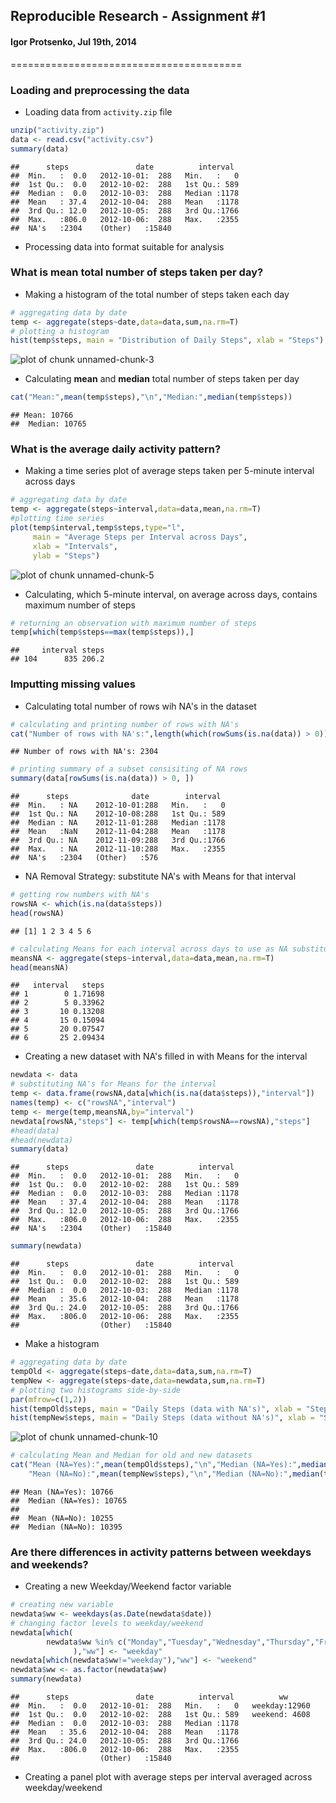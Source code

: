 ## Reproducible Research - Assignment #1
#### Igor Protsenko, Jul 19th, 2014
========================================



### Loading and preprocessing the data

* Loading data from `activity.zip` file


```r
unzip("activity.zip")
data <- read.csv("activity.csv")
summary(data)
```

```
##      steps               date          interval   
##  Min.   :  0.0   2012-10-01:  288   Min.   :   0  
##  1st Qu.:  0.0   2012-10-02:  288   1st Qu.: 589  
##  Median :  0.0   2012-10-03:  288   Median :1178  
##  Mean   : 37.4   2012-10-04:  288   Mean   :1178  
##  3rd Qu.: 12.0   2012-10-05:  288   3rd Qu.:1766  
##  Max.   :806.0   2012-10-06:  288   Max.   :2355  
##  NA's   :2304    (Other)   :15840
```

* Processing data into format suitable for analysis


### What is mean total number of steps taken per day?

* Making a histogram of the total number of steps taken each day


```r
# aggregating data by date
temp <- aggregate(steps~date,data=data,sum,na.rm=T)
# plotting a histogram
hist(temp$steps, main = "Distribution of Daily Steps", xlab = "Steps")
```

![plot of chunk unnamed-chunk-3](figure/unnamed-chunk-3.png) 

* Calculating **mean** and **median** total number of steps taken per day


```r
cat("Mean:",mean(temp$steps),"\n","Median:",median(temp$steps))
```

```
## Mean: 10766 
##  Median: 10765
```

### What is the average daily activity pattern?

* Making a time series plot of average steps taken per 5-minute interval across days


```r
# aggregating data by date
temp <- aggregate(steps~interval,data=data,mean,na.rm=T)
#plotting time series
plot(temp$interval,temp$steps,type="l",
     main = "Average Steps per Interval across Days",
     xlab = "Intervals",
     ylab = "Steps")
```

![plot of chunk unnamed-chunk-5](figure/unnamed-chunk-5.png) 

* Calculating, which 5-minute interval, on average across days, contains maximum number of steps


```r
# returning an observation with maximum number of steps
temp[which(temp$steps==max(temp$steps)),]
```

```
##     interval steps
## 104      835 206.2
```

### Imputting missing values

* Calculating total number of rows wih NA's in the dataset


```r
# calculating and printing number of rows with NA's
cat("Number of rows with NA's:",length(which(rowSums(is.na(data)) > 0)))
```

```
## Number of rows with NA's: 2304
```

```r
# printing summary of a subset consisiting of NA rows
summary(data[rowSums(is.na(data)) > 0, ])
```

```
##      steps              date        interval   
##  Min.   : NA    2012-10-01:288   Min.   :   0  
##  1st Qu.: NA    2012-10-08:288   1st Qu.: 589  
##  Median : NA    2012-11-01:288   Median :1178  
##  Mean   :NaN    2012-11-04:288   Mean   :1178  
##  3rd Qu.: NA    2012-11-09:288   3rd Qu.:1766  
##  Max.   : NA    2012-11-10:288   Max.   :2355  
##  NA's   :2304   (Other)   :576
```

* NA Removal Strategy: substitute NA's with Means for that interval


```r
# getting row numbers with NA's
rowsNA <- which(is.na(data$steps))
head(rowsNA)
```

```
## [1] 1 2 3 4 5 6
```

```r
# calculating Means for each interval across days to use as NA substitute
meansNA <- aggregate(steps~interval,data=data,mean,na.rm=T)
head(meansNA)
```

```
##   interval   steps
## 1        0 1.71698
## 2        5 0.33962
## 3       10 0.13208
## 4       15 0.15094
## 5       20 0.07547
## 6       25 2.09434
```

* Creating a new dataset with NA's filled in with Means for the interval


```r
newdata <- data
# substituting NA's for Means for the interval
temp <- data.frame(rowsNA,data[which(is.na(data$steps)),"interval"])
names(temp) <- c("rowsNA","interval")
temp <- merge(temp,meansNA,by="interval")
newdata[rowsNA,"steps"] <- temp[which(temp$rowsNA==rowsNA),"steps"]
#head(data)
#head(newdata)
summary(data)
```

```
##      steps               date          interval   
##  Min.   :  0.0   2012-10-01:  288   Min.   :   0  
##  1st Qu.:  0.0   2012-10-02:  288   1st Qu.: 589  
##  Median :  0.0   2012-10-03:  288   Median :1178  
##  Mean   : 37.4   2012-10-04:  288   Mean   :1178  
##  3rd Qu.: 12.0   2012-10-05:  288   3rd Qu.:1766  
##  Max.   :806.0   2012-10-06:  288   Max.   :2355  
##  NA's   :2304    (Other)   :15840
```

```r
summary(newdata)
```

```
##      steps               date          interval   
##  Min.   :  0.0   2012-10-01:  288   Min.   :   0  
##  1st Qu.:  0.0   2012-10-02:  288   1st Qu.: 589  
##  Median :  0.0   2012-10-03:  288   Median :1178  
##  Mean   : 35.6   2012-10-04:  288   Mean   :1178  
##  3rd Qu.: 24.0   2012-10-05:  288   3rd Qu.:1766  
##  Max.   :806.0   2012-10-06:  288   Max.   :2355  
##                  (Other)   :15840
```

* Make a histogram


```r
# aggregating data by date
tempOld <- aggregate(steps~date,data=data,sum,na.rm=T)
tempNew <- aggregate(steps~date,data=newdata,sum,na.rm=T)
# plotting two histograms side-by-side
par(mfrow=c(1,2))
hist(tempOld$steps, main = "Daily Steps (data with NA's)", xlab = "Steps")
hist(tempNew$steps, main = "Daily Steps (data without NA's)", xlab = "Steps")
```

![plot of chunk unnamed-chunk-10](figure/unnamed-chunk-10.png) 

```r
# calculating Mean and Median for old and new datasets
cat("Mean (NA=Yes):",mean(tempOld$steps),"\n","Median (NA=Yes):",median(tempOld$steps),"\n\n",
    "Mean (NA=No):",mean(tempNew$steps),"\n","Median (NA=No):",median(tempNew$steps))
```

```
## Mean (NA=Yes): 10766 
##  Median (NA=Yes): 10765 
## 
##  Mean (NA=No): 10255 
##  Median (NA=No): 10395
```

### Are there differences in activity patterns between weekdays and weekends?

* Creating a new Weekday/Weekend factor variable


```r
# creating new variable
newdata$ww <- weekdays(as.Date(newdata$date))
# changing factor levels to weekday/weekend
newdata[which(
        newdata$ww %in% c("Monday","Tuesday","Wednesday","Thursday","Friday")
              ),"ww"] <- "weekday"
newdata[which(newdata$ww!="weekday"),"ww"] <- "weekend"
newdata$ww <- as.factor(newdata$ww)
summary(newdata)
```

```
##      steps               date          interval          ww       
##  Min.   :  0.0   2012-10-01:  288   Min.   :   0   weekday:12960  
##  1st Qu.:  0.0   2012-10-02:  288   1st Qu.: 589   weekend: 4608  
##  Median :  0.0   2012-10-03:  288   Median :1178                  
##  Mean   : 35.6   2012-10-04:  288   Mean   :1178                  
##  3rd Qu.: 24.0   2012-10-05:  288   3rd Qu.:1766                  
##  Max.   :806.0   2012-10-06:  288   Max.   :2355                  
##                  (Other)   :15840
```

* Creating a panel plot with average steps per interval averaged across weekday/weekend


